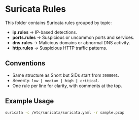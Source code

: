 # Suricata Rules

This folder contains Suricata rules grouped by topic:

- **ip.rules** → IP-based detections.
- **ports.rules** → Suspicious or uncommon ports and services.
- **dns.rules** → Malicious domains or abnormal DNS activity.
- **http.rules** → Suspicious HTTP traffic patterns.

## Conventions
- Same structure as Snort but SIDs start from `2000001`.
- Severity: `low | medium | high | critical`.
- One rule per line for clarity, with comments at the top.

## Example Usage
```bash
suricata -c /etc/suricata/suricata.yaml -r sample.pcap

